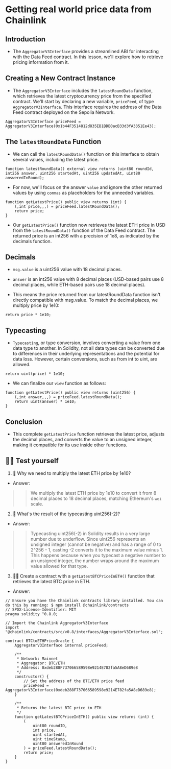 # Getting real world price data from Chainlink

## Introduction
- The `AggregatorV3Interface` provides a streamlined ABI for interacting with the Data Feed contract. In this lesson, we'll explore how to retrieve pricing information from it.

## Creating a New Contract Instance
- The `AggregatorV3Interface` includes the `latestRoundData` function, which retrieves the latest cryptocurrency price from the specified contract. We'll start by declaring a new variable, `priceFeed`, of type `AggregatorV3Interface`. This interface requires the address of the Data Feed contract deployed on the Sepolia Network.
```
AggregatorV3Interface priceFeed = AggregatorV3Interface(0x1b44F3514812d835EB1BDB0acB33d3fA3351Ee43);
```

## The `latestRoundData` Function
- We can call the `latestRoundData()` function on this interface to obtain several values, including the latest price.
```
function latestRoundData() external view returns (uint80 roundId, int256 answer, uint256 startedAt, uint256 updatedAt, uint80 answeredInRound);
```

- For now, we'll focus on the answer `value` and ignore the other returned values by using `commas` as placeholders for the unneeded variables.
```
function getLatestPrice() public view returns (int) {
    (,int price,,,) = priceFeed.latestRoundData();
    return price;
}
```

- Our `getLatestPrice()` function now retrieves the latest ETH price in USD from the `latestRoundData()` function of the Data Feed contract. The returned price is an int256 with a precision of 1e8, as indicated by the decimals function.

## Decimals
- `msg.value` is a uint256 value with 18 decimal places.
- `answer` is an int256 value with 8 decimal places (USD-based pairs use 8 decimal places, while ETH-based pairs use 18 decimal places).

- This means the price returned from our latestRoundData function isn't directly compatible with msg.value. To match the decimal places, we multiply price by 1e10:
```
return price * 1e10;
```

## Typecasting
- `Typecasting`, or type conversion, involves converting a value from one data type to another. In Solidity, not all data types can be converted due to differences in their underlying representations and the potential for data loss. However, certain conversions, such as from int to uint, are allowed.
```
return uint(price) * 1e10;
```

- We can finalize our `view` function as follows:
```
function getLatestPrice() public view returns (uint256) {
    (,int answer,,,) = priceFeed.latestRoundData();
    return uint(answer) * 1e10;
}
```

## Conclusion
- This complete `getLatestPrice` function retrieves the latest price, adjusts the decimal places, and converts the value to an unsigned integer, making it compatible for its use inside other functions.

## 🧑‍💻 Test yourself
1. 📕 Why we need to multiply the latest ETH price by 1e10?
- Answer:

>> We multiply the latest ETH price by 1e10 to convert it from 8 decimal places to 18 decimal places, matching Ethereum's `wei` scale.

2. 📕 What's the result of the typecasting uint256(-2)?
- Answer:

>> Typecasting uint256(-2) in Solidity results in a very large number due to underflow. Since uint256 represents an unsigned integer (cannot be negative) and has a range of 0 to 2^256 - 1, casting -2 converts it to the maximum value minus 1. This happens because when you typecast a negative number to an unsigned integer, the number wraps around the maximum value allowed for that type.

3. 🧑‍💻 Create a contract with a `getLatestBTCPriceInETH()` function that retrieves the latest BTC price in ETH.
- Answer:

```
// Ensure you have the Chainlink contracts library installed. You can do this by running: $ npm install @chainlink/contracts
// SPDX-License-Identifier: MIT
pragma solidity ^0.8.0;

// Import the Chainlink AggregatorV3Interface
import "@chainlink/contracts/src/v0.8/interfaces/AggregatorV3Interface.sol";

contract BTCtoETHPriceOracle {
    AggregatorV3Interface internal priceFeed;

    /**
     * Network: Mainnet
     * Aggregator: BTC/ETH
     * Address: 0xdeb288F737066589598e9214E782fa5A8eD689e8
     */
    constructor() {
        // Set the address of the BTC/ETH price feed
        priceFeed = AggregatorV3Interface(0xdeb288F737066589598e9214E782fa5A8eD689e8);
    }

    /**
     * Returns the latest BTC price in ETH
     */
    function getLatestBTCPriceInETH() public view returns (int) {
        (
            uint80 roundID, 
            int price,
            uint startedAt,
            uint timeStamp,
            uint80 answeredInRound
        ) = priceFeed.latestRoundData();
        return price;
    }
}

```
